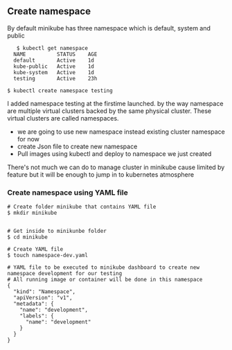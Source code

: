 ## Create namespace


By default minikube has three namespace which is default, system and public
 
       $ kubectl get namespace
      NAME          STATUS    AGE
      default       Active    1d
      kube-public   Active    1d
      kube-system   Active    1d
      testing       Active    23h
      
 ```shell 
 $ kubectl create namespace testing
 ```
 

I added namespace testing at the firstime launched. by the way namespace are multiple virtual clusters backed by the same physical cluster. These virtual clusters are called namespaces.

 * we are going to use new namespace instead existing cluster namespace for now
 * create Json file to create new namespace
 * Pull images using kubectl and deploy to namespace we just created
 
There's not much we can do to manage cluster in minikube cause limited by feature but it will be enough to jump in to kubernetes atmosphere

### Create namespace using YAML file

    
    # Create folder minikube that contains YAML file
    $ mkdir minikube


    # Get inside to minikunbe folder
    $ cd minikube

    # Create YAML file
    $ touch namespace-dev.yaml




```shell
# YAML file to be executed to minikube dashboard to create new namespace development for our testing
# All running image or container will be done in this namespace
{
  "kind": "Namespace",
  "apiVersion": "v1",
  "metadata": {
    "name": "development",
    "labels": {
      "name": "development"
    }
  }
}
```




